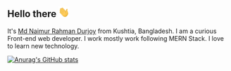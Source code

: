 ## Hello there <img src="https://raw.githubusercontent.com/ABSphreak/ABSphreak/master/gifs/Hi.gif" width="25px">

It's [Md Naimur Rahman Durjoy][website] from Kushtia, Bangladesh. I am a curious Front-end web developer. I work mostly work following MERN Stack.  I love to learn new technology.  

[![Anurag's GitHub stats](https://github-readme-stats.vercel.app/api?username=durjoybd14)](https://github.com/anuraghazra/github-readme-stats)

<!--
**durjoybd14/durjoybd14** is a ✨ _special_ ✨ repository because its `README.md` (this file) appears on your GitHub profile.

Here are some ideas to get you started:

- 🔭 I’m currently working on ...
- 🌱 I’m currently learning ...
- 👯 I’m looking to collaborate on ...
- 🤔 I’m looking for help with ...
- 💬 Ask me about ...
- 📫 How to reach me: ...
- 😄 Pronouns: ...
- ⚡ Fun fact: ...
-->

[website]:(https://durjoy-bd.web.app/)
